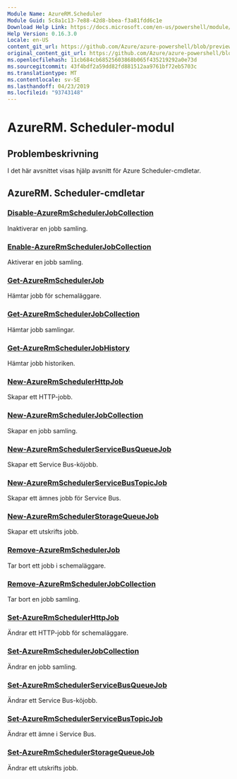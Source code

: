 ```yaml
---
Module Name: AzureRM.Scheduler
Module Guid: 5c8a1c13-7e88-42d8-bbea-f3a81fdd6c1e
Download Help Link: https://docs.microsoft.com/en-us/powershell/module/azurerm.scheduler
Help Version: 0.16.3.0
Locale: en-US
content_git_url: https://github.com/Azure/azure-powershell/blob/preview/src/ResourceManager/Scheduler/Commands.Scheduler/help/AzureRM.Scheduler.md
original_content_git_url: https://github.com/Azure/azure-powershell/blob/preview/src/ResourceManager/Scheduler/Commands.Scheduler/help/AzureRM.Scheduler.md
ms.openlocfilehash: 11cb684cb68525603868b065f435219292a0e73d
ms.sourcegitcommit: 43f4bdf2a59dd82fd881512aa9761bf72eb5703c
ms.translationtype: MT
ms.contentlocale: sv-SE
ms.lasthandoff: 04/23/2019
ms.locfileid: "93743148"
---
```

# AzureRM. Scheduler-modul
## Problembeskrivning
I det här avsnittet visas hjälp avsnitt för Azure Scheduler-cmdletar.

## AzureRM. Scheduler-cmdletar
### [Disable-AzureRmSchedulerJobCollection](Disable-AzureRmSchedulerJobCollection.md)
Inaktiverar en jobb samling.

### [Enable-AzureRmSchedulerJobCollection](Enable-AzureRmSchedulerJobCollection.md)
Aktiverar en jobb samling.

### [Get-AzureRmSchedulerJob](Get-AzureRmSchedulerJob.md)
Hämtar jobb för schemaläggare.

### [Get-AzureRmSchedulerJobCollection](Get-AzureRmSchedulerJobCollection.md)
Hämtar jobb samlingar.

### [Get-AzureRmSchedulerJobHistory](Get-AzureRmSchedulerJobHistory.md)
Hämtar jobb historiken.

### [New-AzureRmSchedulerHttpJob](New-AzureRmSchedulerHttpJob.md)
Skapar ett HTTP-jobb.

### [New-AzureRmSchedulerJobCollection](New-AzureRmSchedulerJobCollection.md)
Skapar en jobb samling.

### [New-AzureRmSchedulerServiceBusQueueJob](New-AzureRmSchedulerServiceBusQueueJob.md)
Skapar ett Service Bus-köjobb.

### [New-AzureRmSchedulerServiceBusTopicJob](New-AzureRmSchedulerServiceBusTopicJob.md)
Skapar ett ämnes jobb för Service Bus.

### [New-AzureRmSchedulerStorageQueueJob](New-AzureRmSchedulerStorageQueueJob.md)
Skapar ett utskrifts jobb.

### [Remove-AzureRmSchedulerJob](Remove-AzureRmSchedulerJob.md)
Tar bort ett jobb i schemaläggare.

### [Remove-AzureRmSchedulerJobCollection](Remove-AzureRmSchedulerJobCollection.md)
Tar bort en jobb samling.

### [Set-AzureRmSchedulerHttpJob](Set-AzureRmSchedulerHttpJob.md)
Ändrar ett HTTP-jobb för schemaläggare.

### [Set-AzureRmSchedulerJobCollection](Set-AzureRmSchedulerJobCollection.md)
Ändrar en jobb samling.

### [Set-AzureRmSchedulerServiceBusQueueJob](Set-AzureRmSchedulerServiceBusQueueJob.md)
Ändrar ett Service Bus-köjobb.

### [Set-AzureRmSchedulerServiceBusTopicJob](Set-AzureRmSchedulerServiceBusTopicJob.md)
Ändrar ett ämne i Service Bus.

### [Set-AzureRmSchedulerStorageQueueJob](Set-AzureRmSchedulerStorageQueueJob.md)
Ändrar ett utskrifts jobb.

